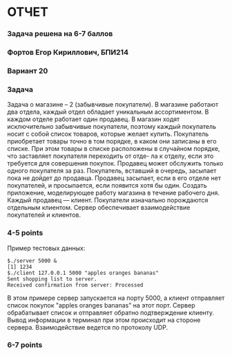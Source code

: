 # ОТЧЕТ
### Задача решена на 6-7 баллов
### Фортов Егор Кириллович, БПИ214
### Вариант 20
### Задача
Задача о магазине – 2 (забывчивые покупатели). В магазине работают два отдела, каждый отдел обладает уникальным ассортиментом. В каждом отделе работает один продавец. В магазин ходят исключительно забывчивые покупатели, поэтому каждый покупатель носит с собой список товаров, которые желает купить. Покупатель приобретает товары точно в том порядке, в каком они записаны в его списке. При этом товары в списке расположены в случайном порядке, что заставляет покупателя переходить от отде- ла к отделу, если это требуется для совершения покупок. Продавец может обслужить только одного покупателя за раз. Покупатель, вставший в очередь, засыпает пока не дойдет до продавца. Продавец засыпает, если в его отделе нет покупателей, и просыпается, если появится хотя бы один. Создать приложение, моделирующее работу магазина в течение рабочего дня. Каждый продавец — клиент. Покупатели изначально порождаются отдельным клиентом. Сервер обеспечивает взаимодействие покупателей и клиентов.

### 4-5 points
Пример тестовых данных:

```
$./server 5000 &
[1] 1234
$./client 127.0.0.1 5000 "apples oranges bananas"
Sent shopping list to server.
Received confirmation from server: Processed
``` 

В этом примере сервер запускается на порту 5000, а клиент отправляет список покупок "apples oranges bananas" на этот порт. Сервер обрабатывает список и отправляет обратно подтверждение клиенту. Вывод информации в терминал при этом происходит на стороне сервера. Взаимодействие ведется по протоколу UDP.

### 6-7 points
